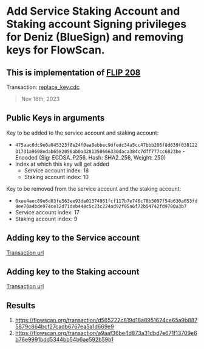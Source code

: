 # Add Service Staking Account and Staking account Signing privileges for Deniz (BlueSign) and removing keys for FlowScan.

## This is implementation of [FLIP 208](https://github.com/onflow/flips/blob/main/governance/20231005-Adding-bluesign-as-multi-sig.md)

Transaction: [replace_key.cdc](../../../../templates/replace_key.cdc)

> Nov 16th, 2023

## Public Keys in arguments

Key to be added to the service account and staking account:

- `475aac6dc9e0a045323f8e24f0aa8ebbec9dfedc34a5cc47bbb206f8d639f03812231731a9608edab6582056ab0a3281350666330daca384c7dff777cc6823be` - Encoded (Sig: ECDSA_P256, Hash: SHA2_256, Weight: 250)
- Index at which this key will get added
  - Service account index: 18
  - Staking account index: 10

Key to be removed from the service account and the staking account:

- `0xee4aec89e6d83fe563ee93de01374961fcf117b7e746c78b3097f54b630a053fd4ee70a4bde974ce12d71deb444c5c23c224ad92f05a6f72b54742fd9700a3b7`
- Service account index: 17
- Staking account index: 9


## Adding key to the Service account
[Transaction url]()

## Adding key to the Staking account
[Transaction url]()



## Results


1. https://flowscan.org/transaction/d565222c819d18a8951624ce65a9b8875879c864bcf27cadb6767ea5a1d669e9
2. https://flowscan.org/transaction/a9aaf36be4d873a31dbd7e671f13709e6b76e9991bdd5344bb54b6ae592b59b1
